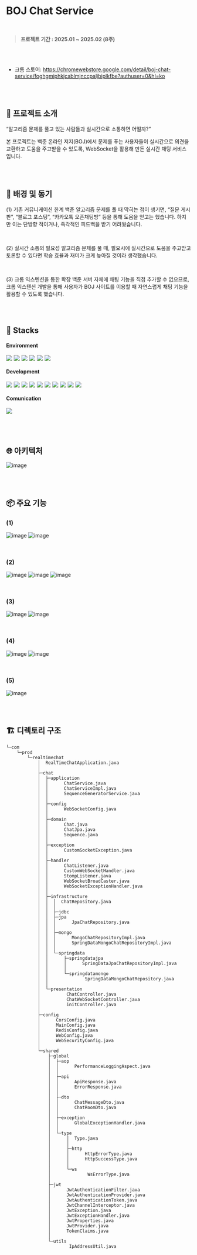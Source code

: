 # BOJ Chat Service

<br>

> <b style="color:#555555">프로젝트 기간 : 2025.01 ~ 2025.02 (8주)</b>

<br/><br/>

- 크롬 스토어: https://chromewebstore.google.com/detail/boj-chat-service/foghgmiphkjcablmjnccpaljbiplkfbe?authuser=0&hl=ko

<br><br>

## 🤔 프로젝트 소개 
“알고리즘 문제를 풀고 있는 사람들과 실시간으로 소통하면 어떨까?” 

본 프로젝트는 백준 온라인 저지(BOJ)에서 문제를 푸는 사용자들이 실시간으로 의견을 교환하고 도움을 주고받을 수 있도록, WebSocket을 활용해 만든 실시간 채팅 서비스입니다.

<br/><br/>


## 🌱 배경 및 동기
(1) 기존 커뮤니케이션 한계
백준 알고리즘 문제를 풀 때 막히는 점이 생기면, “질문 게시판”, “블로그 포스팅”, “카카오톡 오픈채팅방” 등을 통해 도움을 얻고는 했습니다. 하지만 이는 단방향 적이거나, 즉각적인 피드백을 받기 어려웠습니다.

<br/>

(2) 실시간 소통의 필요성
알고리즘 문제를 풀 때, 필요시에 실시간으로 도움을 주고받고 토론할 수 있다면 학습 효율과 재미가 크게 높아질 것이라 생각했습니다.

<br/>

(3) 크롬 익스텐션을 통한 확장
백준 서버 자체에 채팅 기능을 직접 추가할 수 없으므로, 크롬 익스텐션 개발을 통해 사용자가 BOJ 사이트를 이용할 때 자연스럽게 채팅 기능을 활용할 수 있도록 했습니다.

<br/><br/>

## 🔧 **Stacks** 

#### **Environment**

<div style='display:flex;margin-bottom:20px'>
<img style="margin:0 5px 0 0" src="https://img.shields.io/badge/VScode-007ACC?style=for-the-badge&logo=visualstudio&logoColor=white">
<img style="margin:0 5px 0 0" src="https://img.shields.io/badge/intelliJ-000000?style=for-the-badge&logo=intellijidea&logoColor=white">
<img style="margin:0 5px 0 0" src="https://img.shields.io/badge/GIT-F05032?style=for-the-badge&logo=git&logoColor=white">
<img style="margin:0 5px 0 0"src="https://img.shields.io/badge/GitHub-181717?style=for-the-badge&logo=github&logoColor=white">
<img style="margin:0 5px 0 0" src="https://img.shields.io/badge/AWS EC2-F05032?style=for-the-badge&logo=ec2&logoColor=white">
<img style="margin:0 5px 0 0" src="https://img.shields.io/badge/Docker-3178c6?style=for-the-badge&logo=Docker&logoColor=white">
</div>

#### **Development**

<div style='display:flex;margin-bottom:20px'>
<img style="margin:0 5px 0 0" src="https://img.shields.io/badge/java-007396?style=for-the-badge&logoColor=white">
<img style="margin:0 5px 0 0"src="https://img.shields.io/badge/springboot-6DB33F?style=for-the-badge&logo=springboot&logoColor=white">
<img style="margin:0 5px 0 0"src="https://img.shields.io/badge/springSecurity-6DB33F?style=for-the-badge&logo=springSecurity&logoColor=white">
<img style="margin:0 5px 0 0"src="https://img.shields.io/badge/jwt-8000FF?style=for-the-badge&logo=jwt&logoColor=white">
<img style="margin:0 5px 0 0"src="https://img.shields.io/badge/STOMP/WS-424242?style=for-the-badge&logo=STOMP/WS&logoColor=white">
<img style="margin:0 5px 0 0"src="https://img.shields.io/badge/MongoDB-04B431?style=for-the-badge&logo=MongoDB&logoColor=white">
<img style="margin:0 5px 0 0"src="https://img.shields.io/badge/nginx-6DB33F?style=for-the-badge&logo=nginx&logoColor=white">
<br>
<img style="margin:0 5px 0 0" src="https://img.shields.io/badge/javaScript-ffd400?style=for-the-badge&logo=javascript&logoColor=white">
<img style="margin:0 5px 0 0" src="https://img.shields.io/badge/html-E52917?style=for-the-badge&logo=html&logoColor=white">
<img style="margin:0 5px 0 0" src="https://img.shields.io/badge/css-3178c6?style=for-the-badge&logo=css&logoColor=white">
</div>

#### **Comunication**
<div style='display:flex;margin-bottom:20px'>
<img style="margin:0 5px 0 0" src="https://img.shields.io/badge/NOTION-000000?style=for-the-badge&logo=notion&logoColor=white">
</div>


<br><br>

## 🌐 아키텍처
![image](https://github.com/user-attachments/assets/1961bb01-a7e4-417f-b03a-2330280a0090)


<br/><br/>


## 📦 주요 기능 

### (1)
![image](https://github.com/user-attachments/assets/12801e47-4c51-4565-b93b-97aed56c0afb)
![image](https://github.com/user-attachments/assets/63b6dc7c-a925-4110-87a8-d19008303755)

<br>


### (2)
![image](https://github.com/user-attachments/assets/8172c904-1f73-47be-a996-db3189ec2afe)
![image](https://github.com/user-attachments/assets/e2cc6fd5-f0ef-41c6-b683-e28066403456)
![image](https://github.com/user-attachments/assets/f7eb4a0d-81e2-479e-9b13-a246c756c57b)

<br>

### (3) 
![image](https://github.com/user-attachments/assets/fef49133-8597-48d7-b693-a891b9ca2ded)
![image](https://github.com/user-attachments/assets/6a4fb2e6-d47f-45bc-b315-c4afe63d2333)



<br>

### (4) 
![image](https://github.com/user-attachments/assets/da9dbf89-7bc5-4d8b-af32-d9d053884718)
![image](https://github.com/user-attachments/assets/aead488f-6445-4348-a1d5-aa50ca1f798f)



<br>

### (5) 
![image](https://github.com/user-attachments/assets/e8ecae3b-08b5-4242-ab18-d85bb002f989)



<br/><br/>

## 🏗️ 디렉토리 구조
```
└─com
    └─prod
        └─realtimechat
            │  RealTimeChatApplication.java
            │
            ├─chat
            │  ├─application
            │  │      ChatService.java
            │  │      ChatServiceImpl.java
            │  │      SequenceGeneratorService.java
            │  │
            │  ├─config
            │  │      WebSocketConfig.java
            │  │
            │  ├─domain
            │  │      Chat.java
            │  │      ChatJpa.java
            │  │      Sequence.java
            │  │
            │  ├─exception
            │  │      CustomSocketException.java
            │  │
            │  ├─handler
            │  │      ChatListener.java
            │  │      CustomWebSocketHandler.java
            │  │      StompListener.java
            │  │      WebSocketBroadCaster.java
            │  │      WebSocketExceptionHandler.java
            │  │
            │  ├─infrastructure
            │  │  │  ChatRepository.java
            │  │  │
            │  │  ├─jdbc
            │  │  ├─jpa
            │  │  │      JpaChatRepository.java
            │  │  │
            │  │  ├─mongo
            │  │  │      MongoChatRepositoryImpl.java
            │  │  │      SpringDataMongoChatRepositoryImpl.java
            │  │  │
            │  │  └─springdata
            │  │      ├─springdatajpa
            │  │      │      SpringDataJpaChatRepositoryImpl.java
            │  │      │
            │  │      └─springdatamongo
            │  │              SpringDataMongoChatRepository.java
            │  │
            │  └─presentation
            │          ChatController.java
            │          ChatWebSocketController.java
            │          initController.java
            │
            ├─config
            │      CorsConfig.java
            │      MainConfig.java
            │      RedisConfig.java
            │      WebConfig.java
            │      WebSecurityConfig.java
            │
            └─shared
                ├─global
                │  ├─aop
                │  │      PerformanceLoggingAspect.java
                │  │
                │  ├─api
                │  │      ApiResponse.java
                │  │      ErrorResponse.java
                │  │
                │  ├─dto
                │  │      ChatMessageDto.java
                │  │      ChatRoomDto.java
                │  │
                │  ├─exception
                │  │      GlobalExceptionHandler.java
                │  │
                │  └─type
                │      │  Type.java
                │      │
                │      ├─http
                │      │      HttpErrorType.java
                │      │      HttpSuccessType.java
                │      │
                │      └─ws
                │              WsErrorType.java
                │
                ├─jwt
                │      JwtAuthenticationFilter.java
                │      JwtAuthenticationProvider.java
                │      JwtAuthenticationToken.java
                │      JwtChannelInterceptor.java
                │      JwtException.java
                │      JwtExceptionHandler.java
                │      JwtProperties.java
                │      JwtProvider.java
                │      TokenClaims.java
                │
                └─utils
                        IpAddressUtil.java
```
